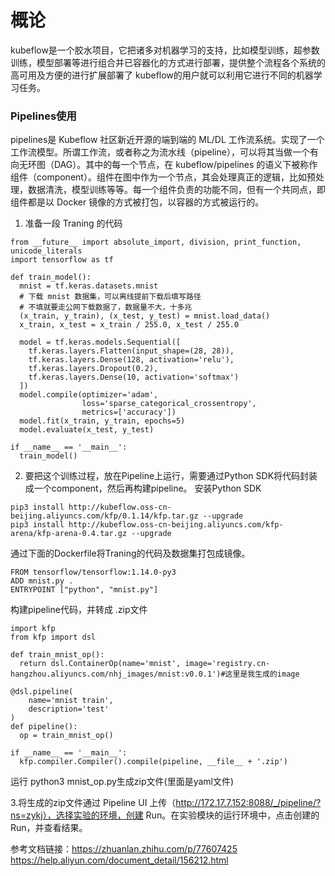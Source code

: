 # 概论
kubeflow是一个胶水项目，它把诸多对机器学习的支持，比如模型训练，超参数训练，模型部署等进行组合并已容器化的方式进行部署，提供整个流程各个系统的高可用及方便的进行扩展部署了 kubeflow的用户就可以利用它进行不同的机器学习任务。
### Pipelines使用
pipelines是 Kubeflow 社区新近开源的端到端的 ML/DL 工作流系统。实现了一个工作流模型。所谓工作流，或者称之为流水线（pipeline），可以将其当做一个有向无环图（DAG）。其中的每一个节点，在 kubeflow/pipelines 的语义下被称作组件（component）。组件在图中作为一个节点，其会处理真正的逻辑，比如预处理，数据清洗，模型训练等等。每一个组件负责的功能不同，但有一个共同点，即组件都是以 Docker 镜像的方式被打包，以容器的方式被运行的。
1. 准备一段 Traning 的代码
```
from __future__ import absolute_import, division, print_function, unicode_literals
import tensorflow as tf

def train_model():
  mnist = tf.keras.datasets.mnist
  # 下载 mnist 数据集，可以离线提前下载后填写路径
  # 不填就要走公网下载数据了，数据量不大，十多兆
  (x_train, y_train), (x_test, y_test) = mnist.load_data()
  x_train, x_test = x_train / 255.0, x_test / 255.0

  model = tf.keras.models.Sequential([
    tf.keras.layers.Flatten(input_shape=(28, 28)),
    tf.keras.layers.Dense(128, activation='relu'),
    tf.keras.layers.Dropout(0.2),
    tf.keras.layers.Dense(10, activation='softmax')
  ])
  model.compile(optimizer='adam',
                loss='sparse_categorical_crossentropy',
                metrics=['accuracy'])
  model.fit(x_train, y_train, epochs=5)
  model.evaluate(x_test, y_test)

if __name__ == '__main__':
  train_model()
```
2. 要把这个训练过程，放在Pipeline上运行，需要通过Python SDK将代码封装成一个component，然后再构建pipeline。
安装Python SDK
```
pip3 install http://kubeflow.oss-cn-beijing.aliyuncs.com/kfp/0.1.14/kfp.tar.gz --upgrade
pip3 install http://kubeflow.oss-cn-beijing.aliyuncs.com/kfp-arena/kfp-arena-0.4.tar.gz --upgrade
```
通过下面的Dockerfile将Traning的代码及数据集打包成镜像。
```
FROM tensorflow/tensorflow:1.14.0-py3
ADD mnist.py .
ENTRYPOINT ["python", "mnist.py"]
```
构建pipeline代码，并转成 .zip文件
```
import kfp
from kfp import dsl

def train_mnist_op():
  return dsl.ContainerOp(name='mnist', image='registry.cn-hangzhou.aliyuncs.com/nhj_images/mnist:v0.0.1')#这里是我生成的image

@dsl.pipeline(
    name='mnist train',
    description='test'
)
def pipeline():
  op = train_mnist_op()

if __name__ == '__main__':
  kfp.compiler.Compiler().compile(pipeline, __file__ + '.zip')
```
运行 python3  mnist_op.py生成zip文件(里面是yaml文件)

3.将生成的zip文件通过 Pipeline UI 上传（http://172.17.7.152:8088/_/pipeline/?ns=zykj），选择实验的环境，创建 Run。在实验模块的运行环境中，点击创建的Run，并查看结果。

参考文档链接：https://zhuanlan.zhihu.com/p/77607425
https://help.aliyun.com/document_detail/156212.html